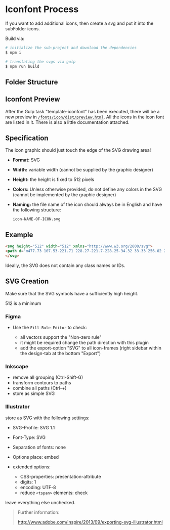 # Iconfont Process

If you want to add additional icons, then create a svg and put it into
the subFolder icons.

Build via:

``` bash
# initialize the sub-project and download the dependencies 
$ npm i

# translating the svgs via gulp
$ npm run build
```

## Folder Structure

## Iconfont Preview

After the Gulp task "template-iconfont" has been executed, there will be a
new preview in
[`/fonts/icon/dist/preview.html`](./fonts/icon/dist/preview.html).
All the icons in the icon font are listed in it.
There is also a little documentation attached.

## Specification


The icon graphic should just touch the edge of the SVG drawing area!

* **Format:** SVG

* **Width:** variable width (cannot be supplied by the graphic designer)

* **Height:** the height is fixed to 512 pixels

* **Colors:** Unless otherwise provided, do not define any colors in the
  SVG (cannot be implemented by the graphic designer)

* **Naming:** the file name of the icon should always be in English and
  have the following structure:
  
  `icon-NAME-OF-ICON.svg`


## Example

``` html
<svg height="512" width="512" xmlns="http://www.w3.org/2000/svg">
<path d="m477.73 107.53-221.71 228.27-221.7-228.25-34.32 33.33 256.02 263.59 255.98-263.59z"/>
</svg>
```

Ideally, the SVG does not contain any class names or IDs.


## SVG Creation


Make sure that the SVG symbols have a sufficiently high height.

512 is a minimum


### Figma

* Use the `Fill-Rule-Editor` to check:
  
  * all vectors support the "Non-zero rule"
  * it might be required change the path direction with this plugin
  * add the export-option "SVG" to all icon-frames (right sidebar within the design-tab at the bottom "Export")

### Inkscape

* remove all grouping (Ctrl-Shift-G)
* transform contours to paths
* combine all paths (Ctrl-+)
* store as simple SVG

### Illustrator

store as SVG with the following settings:

* SVG-Profile: SVG 1.1
* Font-Type: SVG
* Separation of fonts: none
* Options place: embed
* extended options:

  - CSS-properties: presentation-attribute
  - digits: 1
  - encoding: UTF-8
  - reduce `<tspan>` elements: check

leave everything else unchecked.

> Further information:
> 
> http://www.adobe.com/inspire/2013/09/exporting-svg-illustrator.html

